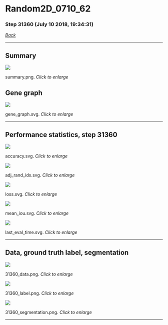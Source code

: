 # Random2D_0710_62

### Step 31360 (July 10 2018, 19:34:31)

[_Back_](..)

---

## Summary

<div class="images"><a href="media/summary.png"><img  src="media/summary.png" align="center"></a><p>summary.png. <i>Click to enlarge</i></p></div>

## Gene graph

<div class="images"><a href="media/gene_graph.svg"><img  src="media/gene_graph.svg" align="center"></a><p>gene_graph.svg. <i>Click to enlarge</i></p></div>

---

## Performance statistics, step 31360

<div class="images"><a href="media/accuracy.svg"><img class="mini" src="media/accuracy.svg" align="center"></a><p>accuracy.svg. <i>Click to enlarge</i></p></div>
<div class="images"><a href="media/adj_rand_idx.svg"><img class="mini" src="media/adj_rand_idx.svg" align="center"></a><p>adj_rand_idx.svg. <i>Click to enlarge</i></p></div>
<div class="images"><a href="media/loss.svg"><img class="mini" src="media/loss.svg" align="center"></a><p>loss.svg. <i>Click to enlarge</i></p></div>
<div class="images"><a href="media/mean_iou.svg"><img class="mini" src="media/mean_iou.svg" align="center"></a><p>mean_iou.svg. <i>Click to enlarge</i></p></div>
<div class="images"><a href="media/last_eval_time.svg"><img class="mini" src="media/last_eval_time.svg" align="center"></a><p>last_eval_time.svg. <i>Click to enlarge</i></p></div>

---

## Data, ground truth label, segmentation

<div class="images"><a href="media/31360_data.png"><img class="mini" src="media/31360_data.png" align="center"></a><p>31360_data.png. <i>Click to enlarge</i></p></div>
<div class="images"><a href="media/31360_label.png"><img class="mini" src="media/31360_label.png" align="center"></a><p>31360_label.png. <i>Click to enlarge</i></p></div>
<div class="images"><a href="media/31360_segmentation.png"><img class="mini" src="media/31360_segmentation.png" align="center"></a><p>31360_segmentation.png. <i>Click to enlarge</i></p></div>

---


